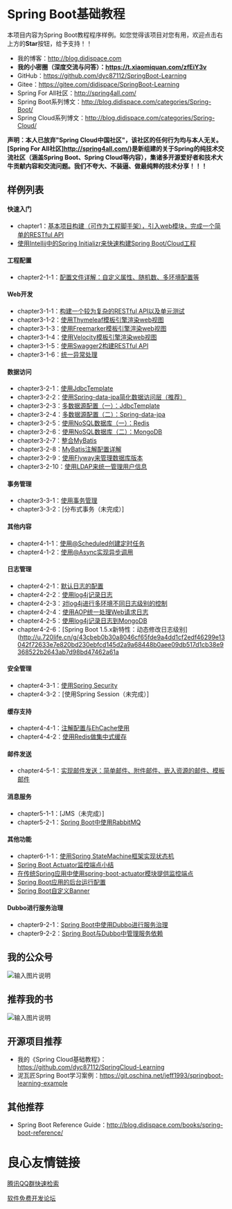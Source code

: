 # Spring Boot基础教程

本项目内容为Spring Boot教程程序样例。如您觉得该项目对您有用，欢迎点击右上方的**Star**按钮，给予支持！！

- 我的博客：http://blog.didispace.com
- **我的小密圈（深度交流与问答）：https://t.xiaomiquan.com/zfEiY3v**
- GitHub：https://github.com/dyc87112/SpringBoot-Learning
- Gitee：https://gitee.com/didispace/SpringBoot-Learning
- Spring For All社区：http://spring4all.com/
- Spring Boot系列博文：http://blog.didispace.com/categories/Spring-Boot/
- Spring Cloud系列博文：http://blog.didispace.com/categories/Spring-Cloud/

**声明：本人已放弃"Spring Cloud中国社区"，该社区的任何行为均与本人无关。[Spring For All社区]http://spring4all.com/)是新组建的关于Spring的纯技术交流社区（涵盖Spring Boot、Spring Cloud等内容），集诸多开源爱好者和技术大牛贡献内容和交流问题。我们不夸大、不装逼、做最纯粹的技术分享！！！**

## 样例列表

#### 快速入门

- chapter1：[基本项目构建（可作为工程脚手架），引入web模块，完成一个简单的RESTful API](http://u.720life.cn/g/43cbeb0b30a8046cf65fde9a4dd1cf2edf46299e13042f72633e7e820bd230ebbae206f419266e0aa04ed7f0114d24400f14d6b935a802542f819dbe3fdd1205) 
- [使用Intellij中的Spring Initializr来快速构建Spring Boot/Cloud工程](http://u.720life.cn/g/43cbeb0b30a8046cf65fde9a4dd1cf2edf46299e13042f72633e7e820bd230eb8685c33d998e92516372370633d2013d69636f4d9cbab7d2d09f9f0e572e1462) 

#### 工程配置

- chapter2-1-1：[配置文件详解：自定义属性、随机数、多环境配置等](http://u.720life.cn/g/43cbeb0b30a8046cf65fde9a4dd1cf2edf46299e13042f72633e7e820bd230ebc9ea413704e568b96e13fe94f872d632) 

#### Web开发

- chapter3-1-1：[构建一个较为复杂的RESTful API以及单元测试](http://u.720life.cn/g/43cbeb0b30a8046cf65fde9a4dd1cf2edf46299e13042f72633e7e820bd230eb2e4da0d54dd76f12da4c70f4b19d658d) 
- chapter3-1-2：[使用Thymeleaf模板引擎渲染web视图](http://u.720life.cn/g/43cbeb0b30a8046cf65fde9a4dd1cf2edf46299e13042f72633e7e820bd230ebcf51395b281e239a8b75e9e78bed8d36) 
- chapter3-1-3：[使用Freemarker模板引擎渲染web视图](http://u.720life.cn/g/43cbeb0b30a8046cf65fde9a4dd1cf2edf46299e13042f72633e7e820bd230ebcf51395b281e239a8b75e9e78bed8d36) 
- chapter3-1-4：[使用Velocity模板引擎渲染web视图](http://u.720life.cn/g/43cbeb0b30a8046cf65fde9a4dd1cf2edf46299e13042f72633e7e820bd230ebcf51395b281e239a8b75e9e78bed8d36) 
- chapter3-1-5：[使用Swagger2构建RESTful API](http://u.720life.cn/g/43cbeb0b30a8046cf65fde9a4dd1cf2edf46299e13042f72633e7e820bd230eb66a19ddb5e4f247fd7a9d41764d8d22c) 
- chapter3-1-6：[统一异常处理](http://u.720life.cn/g/43cbeb0b30a8046cf65fde9a4dd1cf2edf46299e13042f72633e7e820bd230ebdd3735dc3a9a1266f3eb935c23f1d2c6) 

#### 数据访问

- chapter3-2-1：[使用JdbcTemplate](http://u.720life.cn/g/43cbeb0b30a8046cf65fde9a4dd1cf2edf46299e13042f72633e7e820bd230eb4ba6111f149f3da1b69f943f13d3bf5f) 
- chapter3-2-2：[使用Spring-data-jpa简化数据访问层（推荐）](http://u.720life.cn/g/43cbeb0b30a8046cf65fde9a4dd1cf2edf46299e13042f72633e7e820bd230eb28d5d14e259c0f0a6205d982a13d9375) 
- chapter3-2-3：[多数据源配置（一）：JdbcTemplate](http://u.720life.cn/g/43cbeb0b30a8046cf65fde9a4dd1cf2edf46299e13042f72633e7e820bd230eb8c0da12a87726bfabccd29233eba1e22d10a9892de93daf98a9227e73153e7cc) 
- chapter3-2-4：[多数据源配置（二）：Spring-data-jpa](http://u.720life.cn/g/43cbeb0b30a8046cf65fde9a4dd1cf2edf46299e13042f72633e7e820bd230eb8c0da12a87726bfabccd29233eba1e22d10a9892de93daf98a9227e73153e7cc) 
- chapter3-2-5：[使用NoSQL数据库（一）：Redis](http://u.720life.cn/g/43cbeb0b30a8046cf65fde9a4dd1cf2edf46299e13042f72633e7e820bd230eba9f9c2a4a896d7f9af2e3fc1e8cb0539) 
- chapter3-2-6：[使用NoSQL数据库（二）：MongoDB](http://u.720life.cn/g/43cbeb0b30a8046cf65fde9a4dd1cf2edf46299e13042f72633e7e820bd230eb68245c6682677293395be88f4f8e7519) 
- chapter3-2-7：[整合MyBatis](http://u.720life.cn/g/43cbeb0b30a8046cf65fde9a4dd1cf2edf46299e13042f72633e7e820bd230ebea74e3861738f02e5e0556e695c47409) 
- chapter3-2-8：[MyBatis注解配置详解](http://u.720life.cn/g/43cbeb0b30a8046cf65fde9a4dd1cf2e84d4f1c3d62da6cdc5bc1ea03a59db8ad94250b39f8c122b5e347169bad66927) 
- chapter3-2-9：[使用Flyway来管理数据库版本](http://u.720life.cn/g/43cbeb0b30a8046cf65fde9a4dd1cf2edf46299e13042f72633e7e820bd230ebf21306b4338bb4106c8761e82b369df02120742ec3b22af1f862e664b926eebf) 
- chapter3-2-10：[使用LDAP来统一管理用户信息](http://u.720life.cn/g/43cbeb0b30a8046cf65fde9a4dd1cf2edf46299e13042f72633e7e820bd230ebf6c4a5eee1441c28ece5cba74d4fe69f) 

#### 事务管理

- chapter3-3-1：[使用事务管理](http://u.720life.cn/g/43cbeb0b30a8046cf65fde9a4dd1cf2edf46299e13042f72633e7e820bd230eb8d34795602d204083ddaca93b6a1e6bfa2956210d95bc01a6002aa6139b75a39) 
- chapter3-3-2：[分布式事务（未完成）]

#### 其他内容
- chapter4-1-1：[使用@Scheduled创建定时任务](http://u.720life.cn/g/43cbeb0b30a8046cf65fde9a4dd1cf2edf46299e13042f72633e7e820bd230eb6e7109f0627c6f33f4e1619f7aefa287) 
- chapter4-1-2：[使用@Async实现异步调用](http://u.720life.cn/g/43cbeb0b30a8046cf65fde9a4dd1cf2edf46299e13042f72633e7e820bd230eb3be79eb9d75036dc2c82d9c00a28ce32) 

#### 日志管理

- chapter4-2-1：[默认日志的配置](http://u.720life.cn/g/43cbeb0b30a8046cf65fde9a4dd1cf2edf46299e13042f72633e7e820bd230eb4dbf8d52cf087a725876659a13e3e57d) 
- chapter4-2-2：[使用log4j记录日志](http://u.720life.cn/g/43cbeb0b30a8046cf65fde9a4dd1cf2edf46299e13042f72633e7e820bd230ebf7b4e6d486b80a4bc906df8f93931228) 
- chapter4-2-3：[对log4j进行多环境不同日志级别的控制](http://u.720life.cn/g/43cbeb0b30a8046cf65fde9a4dd1cf2edf46299e13042f72633e7e820bd230ebe9c4b16fe9a9b212fc9bd076fcde136c) 
- chapter4-2-4：[使用AOP统一处理Web请求日志](http://u.720life.cn/g/43cbeb0b30a8046cf65fde9a4dd1cf2edf46299e13042f72633e7e820bd230ebd427debb6c628479de54bacdca08afe6) 
- chapter4-2-5：[使用log4j记录日志到MongoDB](http://u.720life.cn/g/43cbeb0b30a8046cf65fde9a4dd1cf2edf46299e13042f72633e7e820bd230eb377a78db29394065da793ec1535398e6c2561cef574653b2cc74353c0e6b31b7) 
- chapter4-2-6：[Spring Boot 1.5.x新特性：动态修改日志级别](http://u.720life.cn/g/43cbeb0b30a8046cf65fde9a4dd1cf2edf46299e13042f72633e7e820bd230ebfcd145d2a9a68448b0aee09db517d1cb38e9368522b2643ab7d98bd47462a61a 

#### 安全管理

- chapter4-3-1：[使用Spring Security](http://u.720life.cn/g/43cbeb0b30a8046cf65fde9a4dd1cf2edf46299e13042f72633e7e820bd230eb51f6fa86297c93f89610e9e8db61b9e3) 
- chapter4-3-2：[使用Spring Session（未完成）]

#### 缓存支持

- chapter4-4-1：[注解配置与EhCache使用](http://u.720life.cn/g/43cbeb0b30a8046cf65fde9a4dd1cf2edf46299e13042f72633e7e820bd230eb309fcc319b49aed7b4f0f86ed63258fc) 
- chapter4-4-2：[使用Redis做集中式缓存](http://u.720life.cn/g/43cbeb0b30a8046cf65fde9a4dd1cf2edf46299e13042f72633e7e820bd230eb13cb396a3a4f5d04c638218a1bd9ed54) 

#### 邮件发送

- chapter4-5-1：[实现邮件发送：简单邮件、附件邮件、嵌入资源的邮件、模板邮件](http://u.720life.cn/g/43cbeb0b30a8046cf65fde9a4dd1cf2edf46299e13042f72633e7e820bd230eb62bf1d71ff65614ffb38832686f28989) 

#### 消息服务

- chapter5-1-1：[JMS（未完成）]
- chapter5-2-1：[Spring Boot中使用RabbitMQ](http://u.720life.cn/g/43cbeb0b30a8046cf65fde9a4dd1cf2edf46299e13042f72633e7e820bd230eb17709658e86e099a3b3de23bce8c3269) 

#### 其他功能

- chapter6-1-1：[使用Spring StateMachine框架实现状态机](http://u.720life.cn/g/43cbeb0b30a8046cf65fde9a4dd1cf2edf46299e13042f72633e7e820bd230eb8b9919025479d9b90462882ba798369a) 
- [Spring Boot Actuator监控端点小结](http://u.720life.cn/g/43cbeb0b30a8046cf65fde9a4dd1cf2edf46299e13042f72633e7e820bd230eb51d5251b76ccfce2c3b6c9b309793ffdb25bdc9072a4461ad80fc31fe5de88a8) 
- [在传统Spring应用中使用spring-boot-actuator模块提供监控端点](http://u.720life.cn/g/43cbeb0b30a8046cf65fde9a4dd1cf2edf46299e13042f72633e7e820bd230eb2e7f47299909426fdf164b966ad4fd98cde1075108668612e53f61639341a6c7) 
- [Spring Boot应用的后台运行配置](http://u.720life.cn/g/43cbeb0b30a8046cf65fde9a4dd1cf2edf46299e13042f72633e7e820bd230ebf990fc43d652356f7ac3222dcaa2f9e9d9c209a71e5f26b1dccbe3d850fb74d6) 
- [Spring Boot自定义Banner](http://u.720life.cn/g/43cbeb0b30a8046cf65fde9a4dd1cf2edf46299e13042f72633e7e820bd230ebfb1c85d95fd24d5fd326523e2fb637ca) 

#### Dubbo进行服务治理

- chapter9-2-1：[Spring Boot中使用Dubbo进行服务治理](http://u.720life.cn/g/2e71d0f0a5c601172267ba20d3a43c6e26bb12ced968552e4a665c14621dc59bd296cf48291fcaa02b6242915baabfc269d1faf97753f85acb31148d8a0b0ecef3f1658b30f7870dc6a7f8f90706c9bd) 
- chapter9-2-2：[Spring Boot与Dubbo中管理服务依赖](http://u.720life.cn/g/2e71d0f0a5c601172267ba20d3a43c6e26bb12ced968552e4a665c14621dc59bd296cf48291fcaa02b6242915baabfc269d1faf97753f85acb31148d8a0b0ece2f4751bacb551a800d98b5029263c6cf) 

## 我的公众号

![输入图片说明](http://git.oschina.net/uploads/images/2017/0105/082137_85109d07_437188.jpeg "在这里输入图片标题")

## 推荐我的书

![输入图片说明](https://git.oschina.net/uploads/images/2017/0416/233656_dd3bce94_437188.png "在这里输入图片标题")

## 开源项目推荐

- 我的《Spring Cloud基础教程》：https://github.com/dyc87112/SpringCloud-Learning
- 泥瓦匠Spring Boot学习案例：https://git.oschina.net/jeff1993/springboot-learning-example

## 其他推荐

- Spring Boot Reference Guide：http://blog.didispace.com/books/spring-boot-reference/


 # 良心友情链接

[腾讯QQ群快速检索](http://u.720life.cn/s/8cf73f7c)

[软件免费开发论坛](http://u.720life.cn/s/bbb01dc0)